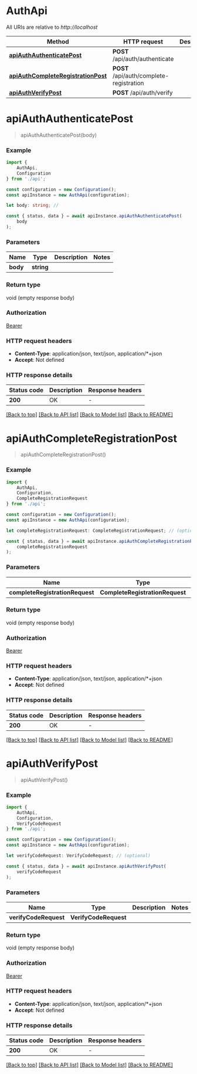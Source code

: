 # AuthApi

All URIs are relative to *http://localhost*

|Method | HTTP request | Description|
|------------- | ------------- | -------------|
|[**apiAuthAuthenticatePost**](#apiauthauthenticatepost) | **POST** /api/auth/authenticate | |
|[**apiAuthCompleteRegistrationPost**](#apiauthcompleteregistrationpost) | **POST** /api/auth/complete-registration | |
|[**apiAuthVerifyPost**](#apiauthverifypost) | **POST** /api/auth/verify | |

# **apiAuthAuthenticatePost**
> apiAuthAuthenticatePost(body)


### Example

```typescript
import {
    AuthApi,
    Configuration
} from './api';

const configuration = new Configuration();
const apiInstance = new AuthApi(configuration);

let body: string; //

const { status, data } = await apiInstance.apiAuthAuthenticatePost(
    body
);
```

### Parameters

|Name | Type | Description  | Notes|
|------------- | ------------- | ------------- | -------------|
| **body** | **string**|  | |


### Return type

void (empty response body)

### Authorization

[Bearer](../README.md#Bearer)

### HTTP request headers

 - **Content-Type**: application/json, text/json, application/*+json
 - **Accept**: Not defined


### HTTP response details
| Status code | Description | Response headers |
|-------------|-------------|------------------|
|**200** | OK |  -  |

[[Back to top]](#) [[Back to API list]](../README.md#documentation-for-api-endpoints) [[Back to Model list]](../README.md#documentation-for-models) [[Back to README]](../README.md)

# **apiAuthCompleteRegistrationPost**
> apiAuthCompleteRegistrationPost()


### Example

```typescript
import {
    AuthApi,
    Configuration,
    CompleteRegistrationRequest
} from './api';

const configuration = new Configuration();
const apiInstance = new AuthApi(configuration);

let completeRegistrationRequest: CompleteRegistrationRequest; // (optional)

const { status, data } = await apiInstance.apiAuthCompleteRegistrationPost(
    completeRegistrationRequest
);
```

### Parameters

|Name | Type | Description  | Notes|
|------------- | ------------- | ------------- | -------------|
| **completeRegistrationRequest** | **CompleteRegistrationRequest**|  | |


### Return type

void (empty response body)

### Authorization

[Bearer](../README.md#Bearer)

### HTTP request headers

 - **Content-Type**: application/json, text/json, application/*+json
 - **Accept**: Not defined


### HTTP response details
| Status code | Description | Response headers |
|-------------|-------------|------------------|
|**200** | OK |  -  |

[[Back to top]](#) [[Back to API list]](../README.md#documentation-for-api-endpoints) [[Back to Model list]](../README.md#documentation-for-models) [[Back to README]](../README.md)

# **apiAuthVerifyPost**
> apiAuthVerifyPost()


### Example

```typescript
import {
    AuthApi,
    Configuration,
    VerifyCodeRequest
} from './api';

const configuration = new Configuration();
const apiInstance = new AuthApi(configuration);

let verifyCodeRequest: VerifyCodeRequest; // (optional)

const { status, data } = await apiInstance.apiAuthVerifyPost(
    verifyCodeRequest
);
```

### Parameters

|Name | Type | Description  | Notes|
|------------- | ------------- | ------------- | -------------|
| **verifyCodeRequest** | **VerifyCodeRequest**|  | |


### Return type

void (empty response body)

### Authorization

[Bearer](../README.md#Bearer)

### HTTP request headers

 - **Content-Type**: application/json, text/json, application/*+json
 - **Accept**: Not defined


### HTTP response details
| Status code | Description | Response headers |
|-------------|-------------|------------------|
|**200** | OK |  -  |

[[Back to top]](#) [[Back to API list]](../README.md#documentation-for-api-endpoints) [[Back to Model list]](../README.md#documentation-for-models) [[Back to README]](../README.md)

